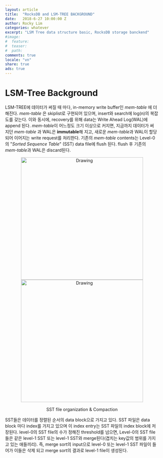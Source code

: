 ```yaml
---
layout: article
title:  "RocksDB and LSM-TREE BACKGROUND"
date:   2018-6-27 10:00:00 Z
author: Rocky Lim
categories: whatever
excerpt: "LSM Tree data structure basic, RocksDB storage banckend"
#image:
#  feature:
#  teaser:
#  path:
comments: true
locale: "vn"
share: true
ads: true
---
```


# LSM-Tree Background

LSM-TREE에 데이터가 써질 때 마다, in-memory write buffer인 *mem-table* 에 더해진다. *mem-table* 은 skiplist로 구현되어 있으며, insert와 search에 log(n)의 복잡도를 갖는다. 이와 동시에, recovery를 위해 data는 Write Ahead Log(WAL)에 append 된다. *mem-table*이 어느정도 크기 이상으로 커지면, 지금까지 데이터가 써 지던 *mem-table* 과 WAL은 **immutable**해 지고, 새로운 *mem-table*과 WAL이 할당되어 이어지는 write request를 처리한다. 기존의 *mem-table* contents는 Level-0의 "*Sorted Sequence Table*" (SST) data file에 flush 된다. flush 후 기존의 *mem-table*과 WAL은 discard된다.


<p style="text-align: center;">
  <img src="{{ site.url }}/images/lsm_1.png " alt="Drawing" style="width: 400;"/>
  <img src="{{ site.url }}/images/lsm_2.png " alt="Drawing" style="width: 400;"/>
</p>

<p style="text-align: center;">
  SST ﬁle organization & Compaction
</p>


SST들은 데이터를 정렬된 순서의 data block으로 가지고 있다. SST 파일은 data block 마다 index를 가지고 있으며 이 index entry는 SST 파일의 index block에 저장된다. level-0의 SST file의 수가 정해진 threshold를 넘으면, Level-0의 SST file들은 같은 level-1 SST 또는 level-1 SST와 merge된다(겹치는 key값의 범위를 가지고 있는 애들끼리). 즉, merge sort의 input으로 level-0 또는 level-1  SST 파일이 들어가 이들은 삭제 되고 merge sort의 결과로 level-1 file이 생성된다.



